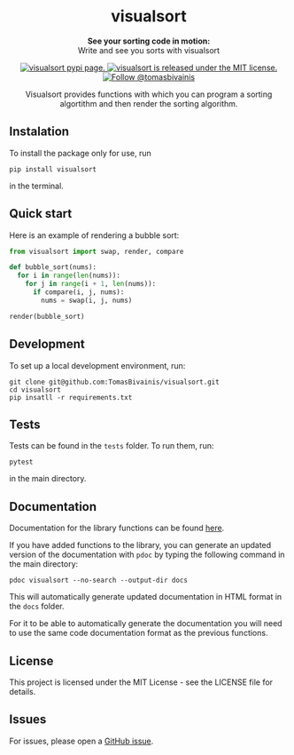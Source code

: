 <h1 align="center"> 
  visualsort 
</h1>

<p align="center"> 
  <strong>See your sorting code in motion:</strong><br> 
  Write and see you sorts with visualsort
</p>

<p align="center">
  <a href="https://pypi.org/project/visualsort/">
    <img src="https://img.shields.io/badge/pypi-0.1.0-blue" alt="visualsort pypi page." />
  </a>
  <a href="https://github.com/TomasBivainis/visualsort/blob/main/LICENSE">
    <img src="https://img.shields.io/badge/license-MIT-blue.svg" alt="visualsort is released under the MIT license." />
  </a>
  <a href="https://x.com/tomasbivainis">
    <img src="https://img.shields.io/twitter/url?url=https%3A%2F%2Fx.com%2Ftomasbivainis&label=Follow%20me" alt="Follow @tomasbivainis" />
  </a>
</p>

<p align="center">
  Visualsort provides functions with which you can program a sorting algortithm and then render the sorting algorithm.
</p>

## Instalation

To install the package only for use, run

```
pip install visualsort
```

in the terminal.

## Quick start

Here is an example of rendering a bubble sort:

```python
from visualsort import swap, render, compare

def bubble_sort(nums):
  for i in range(len(nums)):
    for j in range(i + 1, len(nums)):
      if compare(i, j, nums):
        nums = swap(i, j, nums)

render(bubble_sort)
```

## Development

To set up a local development environment, run:

```
git clone git@github.com:TomasBivainis/visualsort.git
cd visualsort
pip insatll -r requirements.txt
```

## Tests

Tests can be found in the `tests` folder. To run them, run:

```
pytest
```

in the main directory.

## Documentation

Documentation for the library functions can be found [here](https://tomasbivainis.github.io/visualsort/visualsort.html).

If you have added functions to the library, you can generate an updated version of the documentation with `pdoc` by typing the following command in the main directory:

```
pdoc visualsort --no-search --output-dir docs
```

This will automatically generate updated documentation in HTML format in the `docs` folder.

For it to be able to automatically generate the documentation you will need to use the same code documentation format as the previous functions.

## License

This project is licensed under the MIT License - see the LICENSE file for details.

## Issues

For issues, please open a [GitHub issue](https://github.com/TomasBivainis/visualsort/issues).
